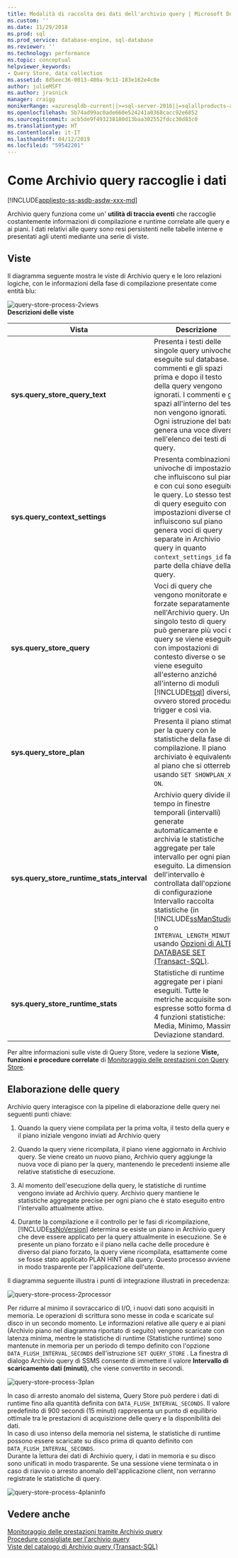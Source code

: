 ```yaml
---
title: Modalità di raccolta dei dati dell'archivio query | Microsoft Docs
ms.custom: ''
ms.date: 11/29/2018
ms.prod: sql
ms.prod_service: database-engine, sql-database
ms.reviewer: ''
ms.technology: performance
ms.topic: conceptual
helpviewer_keywords:
- Query Store, data collection
ms.assetid: 8d5eec36-0013-480a-9c11-183e162e4c8e
author: julieMSFT
ms.author: jrasnick
manager: craigg
monikerRange: =azuresqldb-current||>=sql-server-2016||=sqlallproducts-allversions||= azure-sqldw-latest||>=sql-server-linux-2017||=azuresqldb-mi-current
ms.openlocfilehash: 5b74ad99ac0ade660e524241a0368cacc92e6852
ms.sourcegitcommit: acb5de9f493238180d13baa302552fdcc30d83c0
ms.translationtype: HT
ms.contentlocale: it-IT
ms.lasthandoff: 04/12/2019
ms.locfileid: "59542201"
---
```

# <a name="how-query-store-collects-data"></a>Come Archivio query raccoglie i dati
[!INCLUDE[appliesto-ss-asdb-asdw-xxx-md](../../includes/appliesto-ss-asdb-asdw-xxx-md.md)]

  Archivio query funziona come un' **utilità di traccia eventi** che raccoglie costantemente informazioni di compilazione e runtime correlate alle query e ai piani. I dati relativi alle query sono resi persistenti nelle tabelle interne e presentati agli utenti mediante una serie di viste.  
  
## <a name="views"></a>Viste  
 Il diagramma seguente mostra le viste di Archivio query e le loro relazioni logiche, con le informazioni della fase di compilazione presentate come entità blu:  
  
 ![query-store-process-2views](../../relational-databases/performance/media/query-store-process-2views.png "query-store-process-2views")  
**Descrizioni delle viste**  
  
|Vista|Descrizione|  
|----------|-----------------|  
|**sys.query_store_query_text**|Presenta i testi delle singole query univoche eseguite sul database. I commenti e gli spazi prima e dopo il testo della query vengono ignorati. I commenti e gli spazi all'interno del testo non vengono ignorati. Ogni istruzione del batch genera una voce diversa nell'elenco dei testi di query.|  
|**sys.query_context_settings**|Presenta combinazioni univoche di impostazioni che influiscono sul piano e con cui sono eseguite le query. Lo stesso testo di query eseguito con impostazioni diverse che influiscono sul piano genera voci di query separate in Archivio query in quanto `context_settings_id` fa parte della chiave della query.|  
|**sys.query_store_query**|Voci di query che vengono monitorate e forzate separatamente nell'Archivio query. Un singolo testo di query può generare più voci di query se viene eseguito con impostazioni di contesto diverse o se viene eseguito all'esterno anziché all'interno di moduli [!INCLUDE[tsql](../../includes/tsql-md.md)] diversi, ovvero stored procedure, trigger e così via.|  
|**sys.query_store_plan**|Presenta il piano stimato per la query con le statistiche della fase di compilazione. Il piano archiviato è equivalente al piano che si otterrebbe usando `SET SHOWPLAN_XML ON`.|  
|**sys.query_store_runtime_stats_interval**|Archivio query divide il tempo in finestre temporali (intervalli) generate automaticamente e archivia le statistiche aggregate per tale intervallo per ogni piano eseguito. La dimensione dell'intervallo è controllata dall'opzione di configurazione Intervallo raccolta statistiche (in [!INCLUDE[ssManStudio](../../includes/ssmanstudio-md.md)]) o `INTERVAL_LENGTH_MINUTES` usando [Opzioni di ALTER DATABASE SET &#40;Transact-SQL&#41;](../../t-sql/statements/alter-database-transact-sql-set-options.md).|  
|**sys.query_store_runtime_stats**|Statistiche di runtime aggregate per i piani eseguiti. Tutte le metriche acquisite sono espresse sotto forma di 4 funzioni statistiche: Media, Minimo, Massimo, Deviazione standard.|  
  
 Per altre informazioni sulle viste di Query Store, vedere la sezione **Viste, funzioni e procedure correlate** di [Monitoraggio delle prestazioni con Query Store](monitoring-performance-by-using-the-query-store.md).  
  
## <a name="query-processing"></a>Elaborazione delle query  
 Archivio query interagisce con la pipeline di elaborazione delle query nei seguenti punti chiave:  
  
1.  Quando la query viene compilata per la prima volta, il testo della query e il piano iniziale vengono inviati ad Archivio query  
  
2.  Quando la query viene ricompilata, il piano viene aggiornato in Archivio query. Se viene creato un nuovo piano, Archivio query aggiunge la nuova voce di piano per la query, mantenendo le precedenti insieme alle relative statistiche di esecuzione.  
  
3.  Al momento dell'esecuzione della query, le statistiche di runtime vengono inviate ad Archivio query. Archivio query mantiene le statistiche aggregate precise per ogni piano che è stato eseguito entro l'intervallo attualmente attivo.  
  
4.  Durante la compilazione e il controllo per le fasi di ricompilazione, [!INCLUDE[ssNoVersion](../../includes/ssnoversion-md.md)] determina se esiste un piano in Archivio query che deve essere applicato per la query attualmente in esecuzione. Se è presente un piano forzato e il piano nella cache delle procedure è diverso dal piano forzato, la query viene ricompilata, esattamente come se fosse stato applicato PLAN HINT alla query. Questo processo avviene in modo trasparente per l'applicazione dell'utente.  
  
 Il diagramma seguente illustra i punti di integrazione illustrati in precedenza:  
  
 ![query-store-process-2processor](../../relational-databases/performance/media/query-store-process-2processor.png "query-store-process-2processor")  
  
 Per ridurre al minimo il sovraccarico di I/O, i nuovi dati sono acquisiti in memoria. Le operazioni di scrittura sono messe in coda e scaricate sul disco in un secondo momento. Le informazioni relative alle query e ai piani (Archivio piano nel diagramma riportato di seguito) vengono scaricate con latenza minima, mentre le statistiche di runtime (Statistiche runtime) sono mantenute in memoria per un periodo di tempo definito con l'opzione `DATA_FLUSH_INTERVAL_SECONDS` dell'istruzione `SET QUERY_STORE` . La finestra di dialogo Archivio query di SSMS consente di immettere il valore **Intervallo di scaricamento dati (minuti)**, che viene convertito in secondi.  
  
 ![query-store-process-3plan](../../relational-databases/performance/media/query-store-process-3.png "query-store-process-3plan")  
  
 In caso di arresto anomalo del sistema, Query Store può perdere i dati di runtime fino alla quantità definita con `DATA_FLUSH_INTERVAL_SECONDS`. Il valore predefinito di 900 secondi (15 minuti) rappresenta un punto di equilibrio ottimale tra le prestazioni di acquisizione delle query e la disponibilità dei dati.  
In caso di uso intenso della memoria nel sistema, le statistiche di runtime possono essere scaricate su disco prima di quanto definito con `DATA_FLUSH_INTERVAL_SECONDS`.  
Durante la lettura dei dati di Archivio query, i dati in memoria e su disco sono unificati in modo trasparente.
Se una sessione viene terminata o in caso di riavvio o arresto anomalo dell'applicazione client, non verranno registrate le statistiche di query.  
  
 ![query-store-process-4planinfo](../../relational-databases/performance/media/query-store-process-4planinfo.png "query-store-process-4planinfo")    

  
## <a name="see-also"></a>Vedere anche  
 [Monitoraggio delle prestazioni tramite Archivio query](../../relational-databases/performance/monitoring-performance-by-using-the-query-store.md)   
 [Procedure consigliate per l'archivio query](../../relational-databases/performance/best-practice-with-the-query-store.md)   
 [Viste del catalogo di Archivio query &#40;Transact-SQL&#41;](../../relational-databases/system-catalog-views/query-store-catalog-views-transact-sql.md)  
  
  
